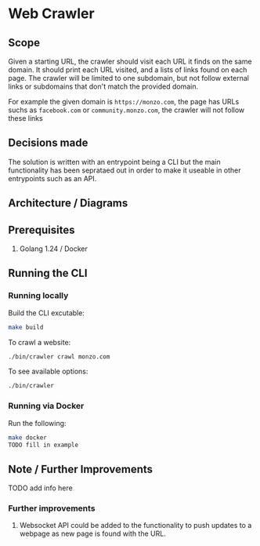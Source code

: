 # Web Crawler

## Scope
Given a starting URL, the crawler should visit each URL it finds on the same domain. It should print each URL visited, and a lists of links found on each page. The crawler will be limited to one subdomain, but not follow external links or subdomains that don't match the provided domain. 

For example the given domain is `https://monzo.com`, the page has URLs suchs as `facebook.com` or `community.monzo.com`, the crawler will not follow these links

## Decisions made
The solution is written with an entrypoint being a CLI but the main functionality has been seprataed out in order to make it useable in other entrypoints such as an API.

## Architecture / Diagrams


## Prerequisites
1.  Golang 1.24 / Docker 


## Running the CLI

### Running locally
Build the CLI excutable:
```bash
make build
```
To crawl a website:
```bash
./bin/crawler crawl monzo.com
```

To see available options:
```bash
./bin/crawler 
```

### Running via Docker
Run the following:
```bash
make docker
TODO fill in example
```


## Note / Further Improvements
TODO add info here


### Further improvements
1.  Websocket API could be added to the functionality to push updates to a webpage as new page is found with the URL.